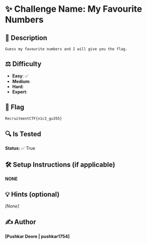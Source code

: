 # ✨ Challenge Name: **My Favourite Numbers**

## 📜 Description
```
Guess my favourite numbers and I will give you the flag.
```

## ⚖️ Difficulty
- **Easy**: ✅
- **Medium**: 
- **Hard**: 
- **Expert**: 

## 🚩 Flag
`RecruitmentCTF{n1c3_gu355}`

## 🔍 Is Tested
**Status:** ✅ True

## 🛠️ Setup Instructions (if applicable)
**NONE**

## 💡 Hints (optional)
_[None]_

## ✍️ Author
**[Pushkar Deore | pushkar1754]**

